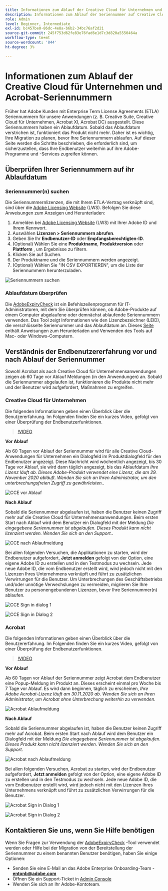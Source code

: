 ```yaml
---
title: Informationen zum Ablauf der Creative Cloud für Unternehmen und Acrobat-Seriennummern
description: Informationen zum Ablauf der Seriennummer auf Creative Cloud für Unternehmen und Acrobat
role: Admin
level: Beginner, Intermediate
exl-id: bc457be0-86dc-4e8a-b6b2-34bc76af2d21
source-git-commit: 245f753d62fe83e76fad6e1d7c3d820a5550464a
workflow-type: tm+mt
source-wordcount: '844'
ht-degree: 3%

---
```


# Informationen zum Ablauf der Creative Cloud für Unternehmen und Acrobat-Seriennummern

Früher hat Adobe Kunden mit Enterprise Term License Agreements (ETLA) Seriennummern für unsere Anwendungen (z. B. Creative Suite, Creative Cloud für Unternehmen, Acrobat XI, Acrobat DC) ausgestellt. Diese Seriennummern haben ein Ablaufdatum. Sobald das Ablaufdatum verstrichen ist, funktioniert das Produkt nicht mehr. Daher ist es wichtig, Ihre Migration zu planen, bevor Ihre Seriennummern ablaufen. Auf dieser Seite werden die Schritte beschrieben, die erforderlich sind, um sicherzustellen, dass Ihre Endbenutzer weiterhin auf ihre Adobe-Programme und -Services zugreifen können.

## Überprüfen Ihrer Seriennummern auf ihr Ablaufdatum

### Seriennummer(n) suchen

Die Seriennummernlizenzen, die mit Ihrem ETLA-Vertrag verknüpft sind, sind über die [Adobe Licensing Website](https://licensing.adobe.com/) (LWS). Befolgen Sie diese Anweisungen zum Anzeigen und Herunterladen:

1. Anmelden bei [Adobe Licensing Website](https://licensing.adobe.com/) (LWS) mit Ihrer Adobe ID und Ihrem Kennwort.
1. Auswählen **Lizenzen > Seriennummern abrufen**.
1. Geben Sie Ihr **Endbenutzer-ID** oder **Empfangsberechtigten-ID**.
1. (Optional) Wählen Sie eine **Produktname**, **Produktversion** oder **Plattform** , um Ergebnisse zu filtern.
1. Klicken Sie auf Suchen.
1. Der Produktname und die Seriennummern werden angezeigt.
1. (Optional) Wählen Sie &quot;IN CSV EXPORTIEREN&quot;, um die Liste der Seriennummern herunterzuladen.

![Seriennummern suchen](assets/retrieveserialnumbers.png)

### Ablaufdatum überprüfen

Die [AdobeExpiryCheck](https://helpx.adobe.com/enterprise/kb/volume-license-expiration-check.html) ist ein Befehlszeilenprogramm für IT-Administratoren, mit dem Sie überprüfen können, ob Adobe-Produkte auf einem Computer abgelaufene oder demnächst ablaufende Seriennummern verwenden. Das Tool zeigt Informationen wie den Lizenzbezeichner (LEID), die verschlüsselte Seriennummer und das Ablaufdatum an. Dieses [Seite](https://helpx.adobe.com/enterprise/kb/volume-license-expiration-check.html) enthält Anweisungen zum Herunterladen und Verwenden des Tools auf Mac- oder Windows-Computern.

## Verständnis der Endbenutzererfahrung vor und nach Ablauf der Seriennummer

Sowohl Acrobat als auch Creative Cloud für Unternehmensanwendungen zeigen ab 60 Tage vor Ablauf Meldungen (in den Anwendungen) an. Sobald die Seriennummer abgelaufen ist, funktionieren die Produkte nicht mehr und der Benutzer wird aufgefordert, Maßnahmen zu ergreifen.

### Creative Cloud für Unternehmen

Die folgenden Informationen geben einen Überblick über die Benutzererfahrung. Im Folgenden finden Sie ein kurzes Video, gefolgt von einer Überprüfung der Endbenutzerfunktionen.

>[!VIDEO](https://video.tv.adobe.com/v/331746?hidetitle=true)

**Vor Ablauf**

Ab 60 Tagen vor Ablauf der Seriennummer wird für alle Creative Cloud-Anwendungen für Unternehmen ein Dialogfeld im Produktdialogfeld für den Endbenutzer angezeigt. Diese Nachricht wird wöchentlich angezeigt, bis 30 Tage vor Ablauf, sie wird dann täglich angezeigt, bis das Ablaufdatum *Ihre Lizenz läuft ab. Dieses Adobe-Produkt verwendet eine Lizenz, die am 29. November 2020 abläuft. Wenden Sie sich an Ihren Administrator, um den unterbrechungsfreien Zugriff zu gewährleisten.*.

![CCE vor Ablauf](assets/cceexpiring.png)

**Nach Ablauf**

Sobald die Seriennummer abgelaufen ist, haben die Benutzer keinen Zugriff mehr auf die Creative Cloud für Unternehmensanwendungen. Beim ersten Start nach Ablauf wird dem Benutzer ein Dialogfeld mit der Meldung *Die eingegebene Seriennummer ist abgelaufen. Dieses Produkt kann nicht lizenziert werden. Wenden Sie sich an den Support.*.

![CCE nach Ablaufmeldung](assets/cceafterexpire.png)

Bei allen folgenden Versuchen, die Applikationen zu starten, wird der Endbenutzer aufgefordert, **Jetzt anmelden** gefolgt von der Option, eine eigene Adobe ID zu erstellen und in den Testmodus zu wechseln. Jede neue Adobe ID, die vom Endbenutzer erstellt wird, wird jedoch nicht mit den Lizenzen Ihres Unternehmens verknüpft und führt zu zusätzlichen Verwirrungen für die Benutzer. Um Unterbrechungen des Geschäftsbetriebs und/oder unnötige Verwechslungen zu vermeiden, migrieren Sie Ihre Benutzer zu personengebundenen Lizenzen, bevor Ihre Seriennummer(n) ablaufen.

![CCE Sign in dialog 1](assets/ccesignin1.png)

![CCE Sign in Dialog 2](assets/ccesignin2.png)

### Acrobat

Die folgenden Informationen geben einen Überblick über die Benutzererfahrung. Im Folgenden finden Sie ein kurzes Video, gefolgt von einer Überprüfung der Endbenutzerfunktionen.

>[!VIDEO](https://video.tv.adobe.com/v/331749?hidetitle=true)


**Vor Ablauf**

Ab 60 Tagen vor Ablauf der Seriennummer zeigt Acrobat dem Endbenutzer eine Popup-Meldung im Produkt an. Dieses erscheint einmal pro Woche bis 7 Tage vor Ablauf. Es wird dann beginnen, täglich zu erscheinen, *Ihre Adobe Acrobat-Lizenz läuft am 30.11.2020 ab. Wenden Sie sich an Ihren Administrator, um Acrobat ohne Unterbrechung weiterhin zu verwenden.*

![Acrobat Ablaufmeldung](assets/acrobatexpiring.png)

**Nach Ablauf**

Sobald die Seriennummer abgelaufen ist, haben die Benutzer keinen Zugriff mehr auf Acrobat. Beim ersten Start nach Ablauf wird dem Benutzer ein Dialogfeld mit der Meldung *Die eingegebene Seriennummer ist abgelaufen. Dieses Produkt kann nicht lizenziert werden. Wenden Sie sich an den Support.*

![Acrobat nach Ablaufmeldung](assets/acrobatafterexpire.png)

Bei allen folgenden Versuchen, Acrobat zu starten, wird der Endbenutzer aufgefordert, **Jetzt anmelden** gefolgt von der Option, eine eigene Adobe ID zu erstellen und in den Testmodus zu wechseln. Jede neue Adobe ID, die vom Endbenutzer erstellt wird, wird jedoch nicht mit den Lizenzen Ihres Unternehmens verknüpft und führt zu zusätzlichen Verwirrungen für die Benutzer.

![Acrobat Sign in Dialog 1](assets/acrobatsignin1.png)

![Acrobat Sign in Dialog 2](assets/acrobatsignin2.png)

## Kontaktieren Sie uns, wenn Sie Hilfe benötigen

Wenn Sie Fragen zur Verwendung der [AdobeExpiryCheck](https://helpx.adobe.com/enterprise/kb/volume-license-expiration-check.html) -Tool verwendet werden oder Hilfe bei der Migration von der Bereitstellung der Seriennummer zu einem benannten Benutzer benötigen, haben Sie einige Optionen:
* Senden Sie eine E-Mail an das Adobe Enterprise Onboarding-Team - **entonb@adobe.com**
* Öffnen Sie ein Support-Ticket in [Admin Console](https://adminconsole.adobe.com/support)
* Wenden Sie sich an Ihr Adobe-Kontoteam.
